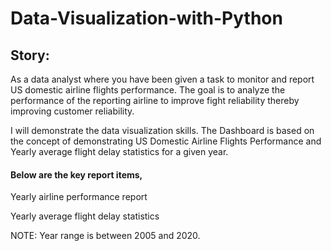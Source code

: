 # Data-Visualization-with-Python

## Story:
As a data analyst where you have been given a task to monitor and report US domestic airline flights performance. The goal is to analyze the performance of the reporting airline to improve fight reliability thereby improving customer reliability.

I will demonstrate the data visualization skills. The Dashboard is based on the concept of demonstrating US Domestic Airline Flights Performance and Yearly average flight delay statistics for a given year. 

#### Below are the key report items,

Yearly airline performance report

Yearly average flight delay statistics

NOTE: Year range is between 2005 and 2020.
